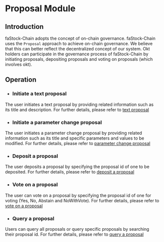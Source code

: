 # Proposal Module
## Introduction

faStock-Chain adopts the concept of on-chain governance.
faStock-Chain uses the `Proposal` approach to achieve on-chain governance. We believe that this can better reflect the decentralized concept of our system. Okt holders can participate in the governance process of faStock-Chain by initiating proposals, depositing proposals and voting on proposals (which involves okt).

## Operation

- ### Initiate a text proposal
The user initiates a text proposal by providing related information such as its title and description. For further details, please refer to [text proposal](../../getting-start/command/gov.html#text)

- ### Initiate a parameter change proposal
The user initiates a parameter change proposal by providing related information such as its title and specific parameters and values to be modified. For further details, please refer to [parameter change proposal](../../getting-start/command/gov.html#id4)

- ### Deposit a proposal
The user deposits a proposal by specifying the proposal id of one to be deposited. For further details, please refer to [deposit a proposal](../../getting-start/command/gov.html#id17)

- ### Vote on a proposal
The user can vote on a proposal by specifying the proposal id of one for voting (Yes, No, Abstain and NoWithVote). For further details, please refer to [vote on a proposal](../../getting-start/command/gov.html#id20)

- ### Query a proposal
Users can query all proposals or query specific proposals by searching their proposal id. For further details, please refer to [query a proposal](../../getting-start/command/gov.html#id23)

